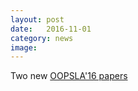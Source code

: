 ```yaml
---
layout: post
date:   2016-11-01
category: news
image: 
---
```


Two new [OOPSLA'16 papers]({{"/publications"|relative_url}})